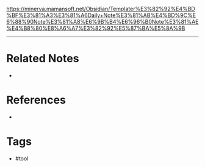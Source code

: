 https://minerva.mamansoft.net/Obsidian/Templater%E3%82%92%E4%BD%BF%E3%81%A3%E3%81%A6Daily+Note%E3%81%AB%E4%BD%9C%E6%88%90Note%E3%81%A8%E6%9B%B4%E6%96%B0Note%E3%81%AE%E4%B8%80%E8%A6%A7%E3%82%92%E5%87%BA%E5%8A%9B

---
# Related Notes
- 

# References
- 

# Tags
- #tool 